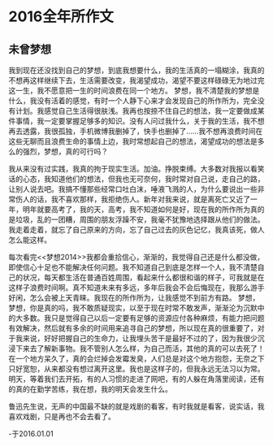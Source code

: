 # 2016全年所作文

## 未曾梦想

我到现在还没找到自己的梦想，到底我想要什么，我的生活真的一塌糊涂，我真的不想再这样继续下去，生活需要改变，我渴望成功，渴望不要这样碌碌无为地过完这一生，我不愿意把一生的时间浪费在同一个地方。
梦想，我不清楚我的梦想是什么，我没有活着的感觉，有时一个人静下心来才会发现自己的所作所为，完全没有计划。我感觉自己生活得很肤浅。我再也按捺不住自己的想法，我一定要做成某件事情，我一定要掌握足够多的知识。没有人问过我什么，关于我的生活，我不想再去透露，我很孤独，手机微博我删掉了，快手也删掉了……我不想再浪费时间在这些无聊而且浪费生命的事情上边，我时常想起自己的想法，渴望成功的想法是多么的强烈，梦想，真的可行吗？

我从来没有过实践，我真的拘于现实生活。加油。挣脱束缚。大多数对我报以看笑话的心态，我知道他们的想法，但我也无可奈何，我时常对自己说，走自己的路，让别人说去吧。我搞不懂那些经常口吐白沫，唾液飞溅的人，为什么要说出一些非常伤人的话，我不喜欢那样，我拒绝伤人。新年对我来说，就是离死亡又近了一年，明年就要高考了，我的天，高考，我不知道如何是好，现在我的所作所为真的是垃圾，乱的一团糟，周围的朋友浮躁不安，我毫不犹豫地选择跟从他们的做法。我走着走着，就忘了自己原来的方向，忘了自己过去的灰色记忆，我真该死，做人怎么能这样。

每次看完<<梦想2014>>我都会重拾信心，渐渐的，我觉得自己还是什么都没做，即使信心十足也不能解决任何问题。我不知道自己到底是怎样一个人，我不清楚自己的状况，每天都生活在普通百姓周围，看起来什么都很和谐的样子，可我就是在这样子浪费时间啊。真不知道未来有多远，多年后我会不会后悔现在，我那么游手好闲，怎么会被上天青睐。我现在的所作所为，让我感觉不到前方有路。
梦想，梦想，你是真的吗，我不敢质疑现实，以至于现在时常不敢发声，渐渐沦为沉默中的大多数。我只是觉得自己以后一定要有足够的资源应付各种麻烦，有能力把问题有效解决，然后就有多余的时间用来追寻自己的梦想，所以现在真的很重要了，对于我来说，好好把握自己的生命力，让我埋头苦干是最好不过的了，因为我很少沉浸下来去了解新事物。我不管别人怎么样，为自己而活，其他的真的可以去死了！在一个地方呆久了，真的会烂掉会发霉发臭，人们总是对这个地方抱怨，无奈之下只好宽恕，从来都没有想过离开这里。我也是这样子的，但我永远无法习以为常。明天，等着我们去开拓，有的人习惯的走进了网吧，有的人躲在角落里阅读，还有的真的在勤学苦练，我在想，我的明天会发生什么。

鲁迅先生说，无声的中国最不缺的就是戏剧的看客，有时我就是看客，说实话，我喜欢戏剧，只是再也不会去看了。

-于2016.01.01
